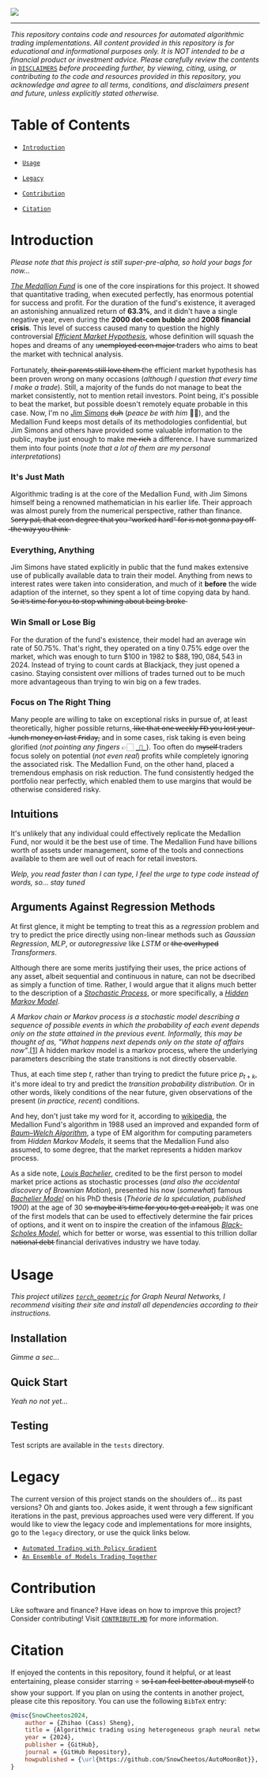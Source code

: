 ![](media/logo.png)

---------------

*This repository contains code and resources for automated algorithmic trading implementations. All content provided in this repository is for educational and informational purposes only. It is NOT intended to be a financial product or investment advice. Please carefully review the contents in* [`DISCLAIMERS`](DISCLAIMER.MD) *before proceeding further, by viewing, citing, using, or contributing to the code and resources provided in this repository, you acknowledge and agree to all terms, conditions, and disclaimers present and future, unless explicitly stated otherwise.*

# Table of Contents

- [`Introduction`](#introduction)

- [`Usage`](#usage)

- [`Legacy`](#legacy)

- [`Contribution`](#contribution)

- [`Citation`](#citation)

# Introduction

*Please note that this project is still super-pre-alpha, so hold your bags for now...*

[*The Medallion Fund*](https://www.cornell-capital.com/blog/2020/02/medallion-fund-the-ultimate-counterexample.html) is one of the core inspirations for this project. It showed that quantitative trading, when executed perfectly, has enormous potential for success and profit. For the duration of the fund's existence, it averaged an astonishing annualized return of **63.3%**, and it didn't have a single negative year, even during the **2000 dot-com bubble** and **2008 financial crisis**. This level of success caused many to question the highly controversial [*Efficient Market Hypothesis*](https://www.investopedia.com/terms/e/efficientmarkethypothesis.asp), whose definition will squash the hopes and dreams of any u̶n̶e̶m̶p̶l̶o̶y̶e̶d̶ ̶e̶c̶o̶n̶ ̶m̶a̶j̶o̶r̶ traders who aims to beat the market with technical analysis.

Fortunately, t̶h̶e̶i̶r̶ ̶p̶a̶r̶e̶n̶t̶s̶ ̶s̶t̶i̶l̶l̶ ̶l̶o̶v̶e̶ ̶t̶h̶e̶m̶ the efficient market hypothesis has been proven wrong on many occasions (*although I question that every time I make a trade*). Still, a majority of the funds do not manage to beat the market consistently, not to mention retail investors. Point being, it's possible to beat the market, but possible doesn't remotely equate probable in this case. Now, I'm no [*Jim Simons*](https://en.wikipedia.org/wiki/Jim_Simons) d̶u̶h̶ (*peace be with him* 🙏🏼), and the Medallion Fund keeps most details of its methodologies confidential, but Jim Simons and others have provided some valuable information to the public, maybe just enough to make m̶e̶ ̶r̶i̶c̶h̶ a difference. I have summarized them into four points (*note that a lot of them are my personal interpretations*)

### It's Just Math

Algorithmic trading is at the core of the Medallion Fund, with Jim Simons himself being a renowned mathematician in his earlier life. Their approach was almost purely from the numerical perspective, rather than finance. S̶o̶r̶r̶y̶ ̶p̶a̶l̶,̶ ̶t̶h̶a̶t̶ ̶e̶c̶o̶n̶ ̶d̶e̶g̶r̶e̶e̶ ̶t̶h̶a̶t̶ ̶y̶o̶u̶ ̶"̶w̶o̶r̶k̶e̶d̶ ̶h̶a̶r̶d̶"̶ ̶f̶o̶r̶ ̶i̶s̶ ̶n̶o̶t̶ ̶g̶o̶n̶n̶a̶ ̶p̶a̶y̶ ̶o̶f̶f̶ ̶t̶h̶e̶ ̶w̶a̶y̶ ̶y̶o̶u̶ ̶t̶h̶i̶n̶k̶

### Everything, Anything

Jim Simons have stated explicitly in public that the fund makes extensive use of publically available data to train their model. Anything from news to interest rates were taken into consideration, and much of it **before** the wide adaption of the internet, so they spent a lot of time copying data by hand. S̶o̶ ̶i̶t̶'̶s̶ ̶t̶i̶m̶e̶ ̶f̶o̶r̶ ̶y̶o̶u̶ ̶t̶o̶ ̶s̶t̶o̶p̶ ̶w̶h̶i̶n̶i̶n̶g̶ ̶a̶b̶o̶u̶t̶ ̶b̶e̶i̶n̶g̶ ̶b̶r̶o̶k̶e̶

### Win Small or Lose Big

For the duration of the fund's existence, their model had an average win rate of $50.75\%$. That's right, they operated on a tiny $0.75\%$ edge over the market, which was enough to turn $\$100$ in 1982 to $\$88,190,084,543$ in 2024. Instead of trying to count cards at Blackjack, they just opened a casino. Staying consistent over millions of trades turned out to be much more advantageous than trying to win big on a few trades.

### Focus on The Right Thing

Many people are willing to take on exceptional risks in pursue of, at least theoretically, higher possible returns, l̶i̶k̶e̶ ̶t̶h̶a̶t̶ ̶o̶n̶e̶ ̶w̶e̶e̶k̶l̶y̶ ̶F̶D̶ ̶y̶o̶u̶ ̶l̶o̶s̶t̶ ̶y̶o̶u̶r̶ ̶l̶u̶n̶c̶h̶ ̶m̶o̶n̶e̶y̶ ̶o̶n̶ ̶l̶a̶s̶t̶ ̶F̶r̶i̶d̶a̶y̶, and in some cases, risk taking is even being glorified (*not pointing any fingers* 👉🏻 [`_👀_`](https://www.reddit.com/r/wallstreetbets/)). Too often do m̶y̶s̶e̶l̶f̶ traders focus solely on potential (*not even real*) profits while completely ignoring the associated risk. The Medallion Fund, on the other hand, placed a tremendous emphasis on risk reduction. The fund consistently hedged the portfolio near perfectly, which enabled them to use margins that would be otherwise considered risky. 


## Intuitions

It's unlikely that any individual could effectively replicate the Medallion Fund, nor would it be the best use of time. The Medallion Fund have billions worth of assets under management, some of the tools and connections available to them are well out of reach for retail investors. 

*Welp, you read faster than I can type, I feel the urge to type code instead of words, so... stay tuned*

## Arguments Against Regression Methods

At first glence, it might be tempting to treat this as a *regression* problem and try to predict the price directly using non-linear methods such as *Gaussian Regression*, *MLP*, or *autoregressive* like *LSTM* or t̶h̶e̶ o̶v̶e̶r̶h̶y̶p̶e̶d̶ *Transformers*. 

Although there are some merits justifying their uses, the price actions of any asset, albeit sequential and continuous in nature, can not be dsecribed as simply a function of time. Rather, I would argue that it aligns much better to the description of a [*Stochastic Process*](https://en.wikipedia.org/wiki/Stochastic_process), or more specifically, a [*Hidden Markov Model*](https://en.wikipedia.org/wiki/Hidden_Markov_model). 

*A Markov chain or Markov process is a stochastic model describing a sequence of possible events in which the probability of each event depends only on the state attained in the previous event. Informally, this may be thought of as, "What happens next depends only on the state of affairs now"*.[[1]](https://en.wikipedia.org/wiki/Markov_chain#:~:text=A%20Markov%20chain%20or%20Markov%20process%20is%20a%20stochastic%20model%20describing%20a%20sequence%20of%20possible%20events%20in%20which%20the%20probability%20of%20each%20event%20depends%20only%20on%20the%20state%20attained%20in%20the%20previous%20event.%20Informally%2C%20this%20may%20be%20thought%20of%20as%2C%20%22What%20happens%20next%20depends%20only%20on%20the%20state%20of%20affairs%20now.%22) A hidden markov model is a markov process, where the underlying parameters describing the state transitions is not directly observable.

Thus, at each time step $t$, rather than trying to predict the future price $p_{t+k}$, it's more ideal to try and predict the *transition probability distribution*. Or in other words, likely conditions of the near future, given observations of the present (*in practice, recent*) conditions. 

And hey, don't just take my word for it, according to [wikipedia](https://en.wikipedia.org/wiki/Renaissance_Technologies#:~:text=In%201988%2C%20the%20firm%20established%20its%20most%20profitable%20portfolio%2C%20the%20Medallion%20Fund%2C%20which%20used%20an%20improved%20and%20expanded%20form%20of%20Leonard%20Baum%27s%20mathematical%20models%2C), the Medallion Fund's algorithm in 1988 used an improved and expanded form of [*Baum–Welch Algorithm*](https://en.wikipedia.org/wiki/Baum%E2%80%93Welch_algorithm), a type of EM algorithm for computing parameters from *Hidden Markov Models*, it seems that the Medallion Fund also assumed, to some degree, that the market represents a hidden markov process.

As a side note, [*Louis Bachelier*](https://en.wikipedia.org/wiki/Louis_Bachelier), credited to be the first person to model market price actions as stochastic processes (*and also the accidental discovery of Brownian Motion*), presented his now (*somewhat*) famous [*Bachelier Model*](https://en.wikipedia.org/wiki/Bachelier_model) on his PhD thesis (*Théorie de la spéculation, published 1900*) at the age of 30 s̶o̶ ̶m̶a̶y̶b̶e̶ ̶i̶t̶'̶s̶ ̶t̶i̶m̶e̶ ̶f̶o̶r̶ ̶y̶o̶u̶ ̶t̶o̶ ̶g̶e̶t̶ ̶a̶ ̶r̶e̶a̶l̶ ̶j̶o̶b̶, it was one of the first models that can be used to effectively determine the fair prices of options, and it went on to inspire the creation of the infamous [*Black-Scholes Model*](https://en.wikipedia.org/wiki/Black%E2%80%93Scholes_model), which for better or worse, was essential to this trillion dollar n̶a̶t̶i̶o̶n̶a̶l̶ ̶d̶e̶b̶t̶ financial derivatives industry we have today.

# Usage

*This project utilizes [`torch_geometric`](https://pytorch-geometric.readthedocs.io/en/latest/install/installation.html) for Graph Neural Networks, I recommend visiting their site and install all dependencies according to their instructions.*

## Installation

*Gimme a sec...*

## Quick Start

*Yeah no not yet...*

## Testing
Test scripts are available in the `tests` directory.

# Legacy

The current version of this project stands on the shoulders of... its past versions? Oh and giants too. Jokes aside, it went through a few significant iterations in the past, previous approaches used were very different. If you would like to view the legacy code and implementations for more insights, go to the `legacy` directory, or use the quick links below.

- [`Automated Trading with Policy Gradient`](legacy/policy_gradient/README.md)
- [`An Ensemble of Models Trading Together`](legacy/classical_ensemble/README.md)

# Contribution

Like software and finance? Have ideas on how to improve this project? Consider contributing! Visit [`CONTRIBUTE.MD`](docs/CONTRIBUTE.MD) for more information.


# Citation

If enjoyed the contents in this repository, found it helpful, or at least entertaining, please consider starring ⭐ s̶o̶ ̶I̶ ̶c̶a̶n̶ ̶f̶e̶e̶l̶ ̶b̶e̶t̶t̶e̶r̶ ̶a̶b̶o̶u̶t̶ ̶m̶y̶s̶e̶l̶f̶ to show your support. If you plan on using the contents in another project, please cite this repository. You can use the following `BibTeX` entry:

```bibtex
@misc{SnowCheetos2024,
    author = {Zhihao (Cass) Sheng},
    title = {Algorithmic trading using heterogeneous graph neural network and reinforcement learning {AutoMoonBot}},
    year = {2024},
    publisher = {GitHub},
    journal = {GitHub Repository},
    howpublished = {\url{https://github.com/SnowCheetos/AutoMoonBot}},
}
```